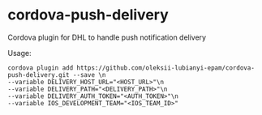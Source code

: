 # cordova-push-delivery
Cordova plugin for DHL to handle push notification delivery

Usage:
```
cordova plugin add https://github.com/oleksii-lubianyi-epam/cordova-push-delivery.git --save \n
--variable DELIVERY_HOST_URL="<HOST_URL>"\n
--variable DELIVERY_PATH="<DELIVERY_PATH>"\n
--variable DELIVERY_AUTH_TOKEN="<AUTH_TOKEN>"\n
--variable IOS_DEVELOPMENT_TEAM="<IOS_TEAM_ID>"
```
